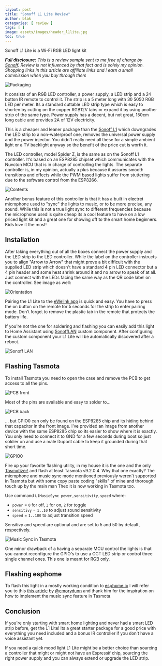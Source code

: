 ```yaml
---
layout: post
title: "Sonoff L1 Lite Review"
author: blak
categories: [ review ]
tags: [ ]
image: assets/images/header_l1lite.jpg
toc: true
---
```


Sonoff L1 Lite is a Wi-Fi RGB LED light kit

_**Full disclosure:** This is a review sample sent to me free of charge by [Sonoff](https://www.anrdoezrs.net/links/100155210/type/dlg/https://www.itead.cc/). Review is not influenced by that fact and is solely my opinion. Shopping links in this article are affiliate links and I earn a small commission when you buy through them_

![Packaging](/assets/images/l1lite/packaging.jpg)

It consists of an RGB LED controller, a power supply, a LED strip and a 24 button IR remote to control it. The strip is a 5 meter long with 30 5050 RGB LED per meter. Its a standard cuttable LED strip type which is easy to shorten by cutting on the copper RGB12V tabs or expand it by using another strip of the same type. Power supply has a decent, but not great, 150cm long cable and provides 2A of 12V electricity.

This is a cheaper and leaner package than the [Sonoff L1](hhttps://www.anrdoezrs.net/links/100155210/type/dlg/ttps://www.itead.cc/sonoff-l1-smart-led-light-strip.html) which downgrades the LED strip to a non-waterproof one, removes the universal power supply and the power injector. You didn't really need all these for a simple ambient light or a TV backlight anyway so the benefit of the price cut is worth it.

The LED controller, model Spider Z, is the same as on the Sonoff L1 controller. It's based on an ESP8285 chipset which communicates with the Nuvoton MCU that is in charge of controlling the lights. The separate controller is, in my opinion, actually a plus because it assures smooth transitions and effects while the PWM based lights suffer from stuttering due to the software control from the ESP8266.

![Contents](/assets/images/l1lite/contents.jpg)

Another bonus feature of this controller is that it has a built in electret microphone used to "sync" the lights to music, or to be more precise, any sound. While this is not a true light sync to different frequencies because the microphone used is quite cheap its a cool feature to have on a low priced light kit and a great one for showing off to the smart home beginners. Kids love it the most!

## Installation

After taking everything out of all the boxes connect the power supply and the LED strip to the LED controller. While the label on the controller instructs you to align "Arrow to Arrow" that might prove a bit difficult with the supplied LED strip which doesn't have a standard 4 pin LED connector but a 4 pin header and some heat shrink around it and no arrow to speak of at all. Just connect with the LEDs facing the same way as the QR code label on the controller. See image as well:

![Orientation](/assets/images/l1lite/orientation.jpg)

Pairing the L1 Lite to the [eWelink app](https://sonoff.tech/ewelink) is quick and easy. You have to press the on button on the remote for 5 seconds for the strip to enter pairing mode. Don't forget to remove the plastic tab in the remote that protects the battery life.

If you're not the one for soldering and flashing you can easily add this light to Home Assistant using [SonoffLAN](https://github.com/AlexxIT/SonoffLAN) custom component. After configuring the custom component your L1 Lite will be automatically discovered after a reboot.

![Sonoff LAN](/assets/images/l1lite/sonoff_lan_entity.jpg)

## Flashing Tasmota

To install Tasmota you need to open the case and remove the PCB to get access to all the pins. 

![PCB front](/assets/images/l1lite/pcb_front.jpg)

Most of the pins are available and easy to solder to...

![PCB back](/assets/images/l1lite/pcb_back.jpg)

... but GPIO0 can only be found on the ESP8285 chip and its hiding behind that capacitor in the front image. I've provided an image from another device with the same ESP8285 chip so its easier to show where it is exactly. You only need to connect it to GND for a few seconds during boot so just soldier on and use a male Dupont cable to keep it grounded during that short time.

![GPIO0](/assets/images/l1lite/gpio0.jpg)

Fire up your favorite flashing utility, in my house it is the one and the only [Tasmotizer!](https://github.com/tasmota/tasmotizer) and flash at least Tasmota v9.2.0.4. Why that one exactly? The microphone and music sync mode mentioned previously weren't supported in Tasmota but with some copy paste coding "skills" of mine and thorough touch up by the main man Theo it is now working in Tasmota too.

Use command `L1MusicSync power,sensitivity,speed` where:

- `power` = `0` for off, `1` for on, `2` for toggle
- `sensitivy` = `1..10` to adjust sound sensitivity
- `speed` = `1..100` to adjust transition speed

Sensitivy and speed are optional and are set to 5 and 50 by default, respectively.

![Music Sync in Tasmota](/assets/images/l1lite/musicsync.jpg)

One minor drawback of a having a separate MCU control the lights is that you cannot reconfigure the GPIO's to use a CCT LED strip or control three single channel ones. This one is meant for RGB only.

## Flashing esphome

To flash this light in a mostly working condition to [esphome.io](https://epshome.io) I will refer you to this [this article](https://emorydunn.com/blog/2020/08/10/sonoff-l1-home-assistant/) by [@emorydunn](https://gist.github.com/emorydunn) and thank him for the inspiration on how to implement the music sync feature in Tasmota.

## Conclusion

If you're only starting with smart home lighting and never had a smart LED strip before, get the L1 Lite! Its a great starter package for a good price with everything you need included and a bonus IR controller if you don't have a voice assistant yet. 

If you need a quick mood light L1 Lite might be a better choice than sourcing a controller that might or might not have an Espressif chip, sourcing the right power supply and you can always extend or upgrade the LED strip. 